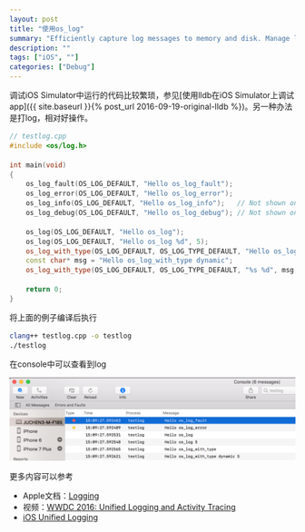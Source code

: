 ```yaml
---
layout: post
title: "使用os_log"
summary: "Efficiently capture log messages to memory and disk. Manage logging behavior and persistence."
description: ""
tags: ["iOS", ""]
categories: ["Debug"]
---
```


调试iOS Simulator中运行的代码比较繁琐，参见[使用lldb在iOS Simulator上调试app]({{ site.baseurl }}{% post_url 2016-09-19-original-lldb %})。另一种办法是打log，相对好操作。

```cpp
// testlog.cpp
#include <os/log.h>

int main(void)
{
    os_log_fault(OS_LOG_DEFAULT, "Hello os_log_fault");
    os_log_error(OS_LOG_DEFAULT, "Hello os_log_error");
    os_log_info(OS_LOG_DEFAULT, "Hello os_log_info");   // Not shown on console
    os_log_debug(OS_LOG_DEFAULT, "Hello os_log_debug"); // Not shown on console

    os_log(OS_LOG_DEFAULT, "Hello os_log");
    os_log(OS_LOG_DEFAULT, "Hello os_log %d", 5);
    os_log_with_type(OS_LOG_DEFAULT, OS_LOG_TYPE_DEFAULT, "Hello os_log_with_type");
    const char* msg = "Hello os_log_with_type dynamic";
    os_log_with_type(OS_LOG_DEFAULT, OS_LOG_TYPE_DEFAULT, "%s %d", msg, 5);

    return 0;
}
```

将上面的例子编译后执行

```bash
clang++ testlog.cpp -o testlog
./testlog
```

在console中可以查看到log

![](/images/oslog.png)

更多内容可以参考

- Apple文档：[Logging](https://developer.apple.com/documentation/os/logging?language=objc)
- 视频：[WWDC 2016: Unified Logging and Activity Tracing](https://developer.apple.com/videos/play/wwdc2016/721/?time=2583)
- [iOS Unified Logging](https://gist.github.com/otto-schnurr/696483097c2d84e8518886203bdad154)